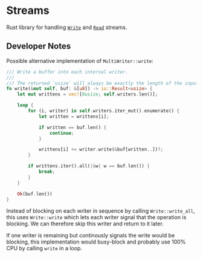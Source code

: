 # Streams

Rust library for handling [`Write`](https://doc.rust-lang.org/std/io/trait.Write.html) and [`Read`](https://doc.rust-lang.org/std/io/trait.Read.html) streams.

## Developer Notes

Possible alternative implementation of `MultiWriter::write`:

```rust
/// Write a buffer into each internal writer.
///
/// The returned `usize` will always be exactly the length of the input buffer (`buf.len()`). See [`MultiWriter`] for more information.
fn write(&mut self, buf: &[u8]) -> io::Result<usize> {
    let mut writtens = vec![0usize; self.writers.len()];

    loop {
        for (i, writer) in self.writers.iter_mut().enumerate() {
            let written = writtens[i];

            if written == buf.len() {
                continue;
            }

            writtens[i] += writer.write(&buf[written..])?;
        }

        if writtens.iter().all(|&w| w == buf.len()) {
            break;
        }
    }

    Ok(buf.len())
}
```

Instead of blocking on each writer in sequence by calling `Write::write_all`, this uses `Write::write` which lets each writer signal that the operation is blocking. We can therefore skip this writer and return to it later.

If one writer is remaining but continously signals the write would be blocking, this implementation would busy-block and probably use 100% CPU by calling `write` in a loop.
